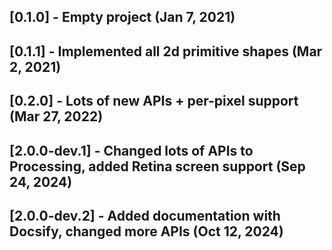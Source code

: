 ## [0.1.0] - Empty project (Jan 7, 2021)

## [0.1.1] - Implemented all 2d primitive shapes (Mar 2, 2021)

## [0.2.0] - Lots of new APIs + per-pixel support (Mar 27, 2022)

## [2.0.0-dev.1] - Changed lots of APIs to Processing, added Retina screen support (Sep 24, 2024)

## [2.0.0-dev.2] - Added documentation with Docsify, changed more APIs (Oct 12, 2024)